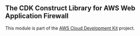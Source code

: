 ## The CDK Construct Library for AWS Web Application Firewall
This module is part of the [AWS Cloud Development Kit](https://github.com/awslabs/aws-cdk) project.

